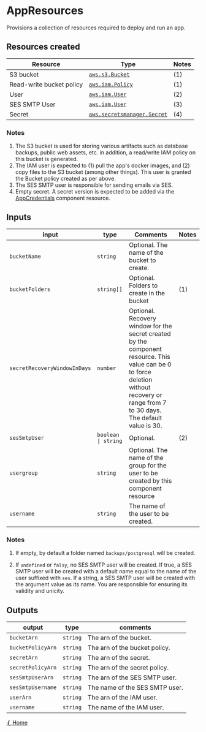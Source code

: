 # AppResources

Provisions a collection of resources required to deploy and run an app.

## Resources created

| Resource | Type | Notes |
|----------|------|----------|
| S3 bucket | [`aws.s3.Bucket`](https://www.pulumi.com/registry/packages/aws/api-docs/s3/bucket/#aws-s3-bucket) | (1) |
| Read-write bucket policy | [`aws.iam.Policy`](https://www.pulumi.com/registry/packages/aws/api-docs/s3/bucket/#aws-s3-bucket) | (1) |
| User | [`aws.iam.User`](https://www.pulumi.com/registry/packages/aws/api-docs/iam/user/#aws-iam-user) |  (2)
| SES SMTP User | [`aws.iam.User`](https://www.pulumi.com/registry/packages/aws/api-docs/iam/user/#aws-iam-user) | (3) |
| Secret | [`aws.secretsmanager.Secret`](https://www.pulumi.com/registry/packages/aws/api-docs/secretsmanager/secret/#aws-secretsmanager-secret) | (4) |

### Notes

1. The S3 bucket is used for storing various artifacts such as database backups, public web assets, etc. in addition, a read/write IAM policy on this bucket is generated.
2. The IAM user is expected to (1) pull the app's docker images, and (2) copy files to the S3 bucket (among other things). This user is granted the Bucket policy created as per above.
3. The SES SMTP user is responsible for sending emails via SES. 
4. Empty secret. A secret version is expected to be added via the [AppCredentials](./app-credentials.md) component resource.

## Inputs

| input                        | type       | Comments | Notes |
|------------------------------|------------|----------|-------|
| `bucketName`                 | `string`   | Optional. The name of the bucket to create. |  |
| `bucketFolders`              | `string[]` | Optional. Folders to create in the bucket | (1) |
| `secretRecoveryWindowInDays` | `number` | Optional. Recovery window for the secret created by the component resource. This value can be 0 to force deletion without recovery or range from 7 to 30 days. The default value is 30. |  |
| `sesSmtpUser`                | `boolean \| string`   | Optional. | (2) |
| `usergroup`                  | `string` | Optional. The name of the group for the user to be created by this component resource |  |
| `username`                   | `string` | The name of the user to be created. | |

### Notes

1. If empty, by default a folder named `backups/postgresql` will be created.

2. If `undefined` or `falsy`, no SES SMTP user will be created. If true, a SES SMTP user will be created with a default name equal to the name of the user suffixed with `ses`. If a string, a SES SMTP user will be created with the argument value as its name. You are responsible for ensuring its validity and unicity.

## Outputs

| output            | type     | comments                       |
|-------------------|----------|--------------------------------|
| `bucketArn`       | `string` | The arn of the bucket.         |
| `bucketPolicyArn` | `string` | The arn of the bucket policy.  |
| `secretArn`       | `string` | The arn of the secret.         |
| `secretPolicyArn` | `string` | The arn of the secret policy.  |
| `sesSmtpUserArn`  | `string` | The arn of the SES SMTP user.  |
| `sesSmtpUsername` | `string` | The name of the SES SMTP user. |
| `userArn`         | `string` | The arn of the IAM user.       |
| `username`        | `string` | The name of the IAM user.      |

[&#10092; Home](../index.md)